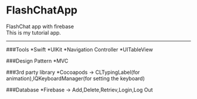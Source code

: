 # FlashChatApp
FlashChat app with firebase
<br>
This is my tutorial app.
<hr>

###Tools
*Swift
  *UIKit
    *Navigation Controller
    *UITableView
    
###Design Pattern
*MVC

###3rd party library
*Cocoapods -> CLTypingLabel(for animation),IQKeyboardManager(for setting the keyboard)

###Database
*Firebase -> Add,Delete,Retriev,Login,Log Out

